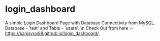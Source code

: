 # login_dashboard
A simple Login Dashboard Page with Database Connectivity from MySQL.
Database - 'test' and Table - 'users'.
\n Check Out from here :- https://sanjayrai98.github.io/login_dashboard/
